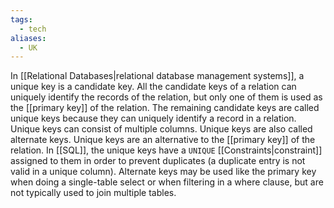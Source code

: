 ```yaml
---
tags:
  - tech
aliases:
  - UK
---
```

In [[Relational Databases|relational database management systems]], a unique key is a candidate key.
All the candidate keys of a relation can uniquely identify the records of the relation, but only one of them is used as the [[primary key]] of the relation.
The remaining candidate keys are called unique keys because they can uniquely identify a record in a relation.
Unique keys can consist of multiple columns.
Unique keys are also called alternate keys.
Unique keys are an alternative to the [[primary key]] of the relation.
In [[SQL]], the unique keys have a `UNIQUE` [[Constraints|constraint]] assigned to them in order to prevent duplicates (a duplicate entry is not valid in a unique column).
Alternate keys may be used like the primary key when doing a single-table select or when filtering in a where clause, but are not typically used to join multiple tables.
